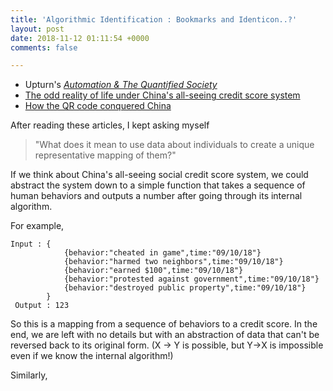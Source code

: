 ```yaml
---
title: 'Algorithmic Identification : Bookmarks and Identicon..?'
layout: post
date: 2018-11-12 01:11:54 +0000
comments: false

---
```


* Upturn's [_Automation & The Quantified Society_](https://mimionuoha.github.io/classmaterials/upturn-abridged.pdf)
* [The odd reality of life under China's all-seeing credit score system](https://www.wired.co.uk/article/china-social-credit)
* [How the QR code conquered China](https://www.abacusnews.com/who-what/how-qr-code-conquered-china/article/2136537)

After reading these articles, I kept asking myself

> "What does it mean to use data about individuals to create a unique representative mapping of them?"

If we think about China's all-seeing social credit score system, we could abstract the system down to a simple function that takes a sequence of human behaviors and outputs a number after going through its internal algorithm. 

For example, 

    Input : {
    			{behavior:"cheated in game",time:"09/10/18"}
                {behavior:"harmed two neighbors",time:"09/10/18"}
                {behavior:"earned $100",time:"09/10/18"}
                {behavior:"protested against government",time:"09/10/18"}
                {behavior:"destroyed public property",time:"09/10/18"}
    		}
     Output : 123
     

So this is a mapping from a sequence of behaviors to a credit score. In the end, we are left with no details but with an abstraction of data that can't be reversed back to its original form. (X -> Y is possible, but Y->X is impossible even if we know the internal algorithm!)

Similarly, 